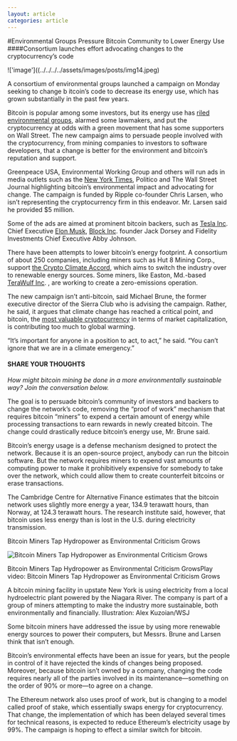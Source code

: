 ```yaml
---
layout: article
categories: article
---
```


#Environmental Groups Pressure Bitcoin Community to Lower Energy Use
####Consortium launches effort advocating changes to the cryptocurrency’s code

!['image']((../../../../assets/images/posts/img14.jpeg)


A consortium of environmental groups launched a campaign on Monday seeking to change b
itcoin’s code to decrease its energy use, which has grown substantially in the past few years.

Bitcoin is popular among some investors, but its energy use has [riled environmental groups](https://www.wsj.com/articles/bitcoin-miners-are-giving-new-life-to-old-fossil-fuel-power-plants-11621594803?mod=article_inline), alarmed some lawmakers, and put the cryptocurrency at odds with a green movement that has some supporters on Wall Street. The new campaign aims to persuade people involved with the cryptocurrency, from mining companies to investors to software developers, that a change is better for the environment and bitcoin’s reputation and support.

Greenpeace USA, Environmental Working Group and others will run ads in media outlets such as the [New York Times](https://www.wsj.com/market-data/quotes/NYT), Politico and The Wall Street Journal highlighting bitcoin’s environmental impact and advocating for change. The campaign is funded by Ripple co-founder Chris Larsen, who isn’t representing the cryptocurrency firm in this endeavor. Mr. Larsen said he provided $5 million. 

Some of the ads are aimed at prominent bitcoin backers, such as [Tesla Inc](https://www.wsj.com/market-data/quotes/TSLA). Chief Executive [Elon Musk](https://www.wsj.com/topics/person/elon-musk), [Block Inc](https://www.wsj.com/market-data/quotes/SQ). founder Jack Dorsey and Fidelity Investments Chief Executive Abby Johnson.

There have been attempts to lower bitcoin’s energy footprint. A consortium of about 250 companies, including miners such as Hut 8 Mining Corp., support [the Crypto Climate Accord](https://www.wsj.com/articles/crypto-miners-struggle-to-cut-carbon-emissions-11634808781?mod=article_inline), which aims to switch the industry over to renewable energy sources. Some miners, like Easton, Md.-based [TeraWulf Inc](https://www.wsj.com/market-data/quotes/WULF). , are working to create a zero-emissions operation.

The new campaign isn’t anti-bitcoin, said Michael Brune, the former executive director of the Sierra Club who is advising the campaign. Rather, he said, it argues that climate change has reached a critical point, and bitcoin, the [most valuable cryptocurrency](https://www.wsj.com/articles/biden-to-order-study-of-cryptocurrency-risk-creation-of-u-s-digital-currency-11646823600?mod=article_inline) in terms of market capitalization, is contributing too much to global warming.

“It’s important for anyone in a position to act, to act,” he said. “You can’t ignore that we are in a climate emergency.”

#### SHARE YOUR THOUGHTS

_How might bitcoin mining be done in a more environmentally sustainable way? Join the conversation below._

The goal is to persuade bitcoin’s community of investors and backers to change the network’s code, removing the “proof of work” mechanism that requires bitcoin “miners” to expend a certain amount of energy while processing transactions to earn rewards in newly created bitcoin. The change could drastically reduce bitcoin’s energy use, Mr. Brune said.

Bitcoin’s energy usage is a defense mechanism designed to protect the network. Because it is an open-source project, anybody can run the bitcoin software. But the network requires miners to expend vast amounts of computing power to make it prohibitively expensive for somebody to take over the network, which could allow them to create counterfeit bitcoins or erase transactions.

The Cambridge Centre for Alternative Finance estimates that the bitcoin network uses slightly more energy a year, 134.9 terawatt hours, than Norway, at 124.3 terawatt hours. The research institute said, however, that bitcoin uses less energy than is lost in the U.S. during electricity transmission. 

Bitcoin Miners Tap Hydropower as Environmental Criticism Grows



![Bitcoin Miners Tap Hydropower as Environmental Criticism Grows](https://m.wsj.net/video/20211014/cryptocarbon101421/cryptocarbon101421_960x540.jpg)

Bitcoin Miners Tap Hydropower as Environmental Criticism GrowsPlay video: Bitcoin Miners Tap Hydropower as Environmental Criticism Grows

A bitcoin mining facility in upstate New York is using electricity from a local hydroelectric plant powered by the Niagara River. The company is part of a group of miners attempting to make the industry more sustainable, both environmentally and financially. Illustration: Alex Kuzoian/WSJ

Some bitcoin miners have addressed the issue by using more renewable energy sources to power their computers, but Messrs. Brune and Larsen think that isn’t enough.

Bitcoin’s environmental effects have been an issue for years, but the people in control of it have rejected the kinds of changes being proposed. Moreover, because bitcoin isn’t owned by a company, changing the code requires nearly all of the parties involved in its maintenance—something on the order of 90% or more—to agree on a change.

The Ethereum network also uses proof of work, but is changing to a model called proof of stake, which essentially swaps energy for cryptocurrency. That change, the implementation of which has been delayed several times for technical reasons, is expected to reduce Ethereum’s electricity usage by 99%. The campaign is hoping to effect a similar switch for bitcoin.